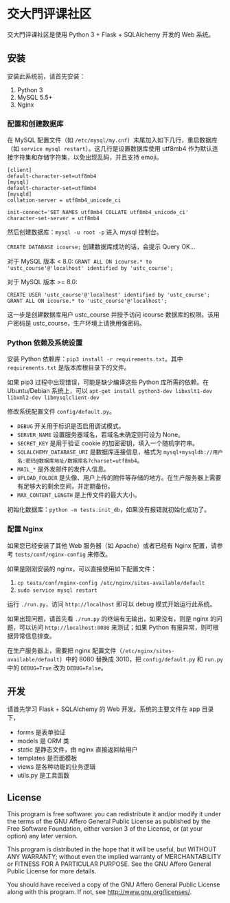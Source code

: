 # 交大門评课社区

交大門评课社区是使用 Python 3 + Flask + SQLAlchemy 开发的 Web 系统。

## 安装

安装此系统前，请首先安装：

1. Python 3
2. MySQL 5.5+
3. Nginx

### 配置和创建数据库

在 MySQL 配置文件（如 ```/etc/mysql/my.cnf```）末尾加入如下几行，重启数据库（如 ```service mysql restart```）。这几行是设置数据库使用
utf8mb4 作为默认连接字符集和存储字符集，以免出现乱码，并且支持 emoji。

```
[client]
default-character-set=utf8mb4
[mysql]
default-character-set=utf8mb4
[mysqld]
collation-server = utf8mb4_unicode_ci

init-connect='SET NAMES utf8mb4 COLLATE utf8mb4_unicode_ci'
character-set-server = utf8mb4
```

然后创建数据库：```mysql -u root -p``` 进入 mysql 控制台。

```CREATE DATABASE icourse;```
创建数据库成功的话，会提示 Query OK...

对于 MySQL 版本 < 8.0:
```GRANT ALL ON icourse.* to 'ustc_course'@'localhost' identified by 'ustc_course';```

对于 MySQL 版本 >= 8.0:

```
CREATE USER 'ustc_course'@'localhost' identified by 'ustc_course';
GRANT ALL ON icourse.* to 'ustc_course'@'localhost';
```

这一步是创建数据库用户 ustc_course 并授予访问 icourse 数据库的权限。该用户密码是 ustc_course，生产环境上请换用强密码。

### Python 依赖及系统设置

安装 Python 依赖库：```pip3 install -r requirements.txt```。其中 ```requirements.txt``` 是版本库根目录下的文件。

如果 pip3 过程中出现错误，可能是缺少编译这些 Python 库所需的依赖。在 Ubuntu/Debian
系统上，可以 ```apt-get install python3-dev libxslt1-dev libxml2-dev libmysqlclient-dev```

修改系统配置文件 ```config/default.py```。

* ```DEBUG``` 开关用于标识是否启用调试模式。
* ```SERVER_NAME``` 设置服务器域名，若域名未确定则可设为 None。
* ```SECRET_KEY``` 是用于验证 cookie 的加密密钥，填入一个随机字符串。
* ```SQLALCHEMY_DATABASE_URI```
  是数据库连接信息，格式为 ```mysql+mysqldb://用户名:密码@数据库地址/数据库名?charset=utf8mb4```。
* ```MAIL_*``` 是外发邮件的发件人信息。
* ```UPLOAD_FOLDER``` 是头像、用户上传的附件等存储的地方。在生产服务器上需要有足够大的剩余空间，并定期备份。
* ```MAX_CONTENT_LENGTH``` 是上传文件的最大大小。

初始化数据库：```python -m tests.init_db```，如果没有报错就初始化成功了。

### 配置 Nginx

如果您已经安装了其他 Web 服务器（如 Apache）或者已经有 Nginx 配置，请参考 ```tests/conf/nginx-config``` 来修改。

如果是刚刚安装的 nginx，可以直接使用如下配置文件：

1. ```cp tests/conf/nginx-config /etc/nginx/sites-available/default```
2. ```sudo service mysql restart```

运行 ```./run.py```，访问 ```http://localhost``` 即可以 debug 模式开始运行此系统。

如果出现问题，请首先看 ```./run.py``` 的终端有无输出，如果没有，则是 nginx 的问题，可以访问 ```http://localhost:8080```
来测试；如果 Python 有报异常，则可根据异常信息排查。

在生产服务器上，需要把 nginx 配置文件（```/etc/nginx/sites-available/default```）中的 8080 替换成
3010，把 ```config/default.py``` 和 ```run.py``` 中的 ```DEBUG=True``` 改为 ```DEBUG=False```。

## 开发

请首先学习 Flask + SQLAlchemy 的 Web 开发。系统的主要文件在 app 目录下，

* forms 是表单验证
* models 是 ORM 类
* static 是静态文件，由 nginx 直接返回给用户
* templates 是页面模板
* views 是各种功能的业务逻辑
* utils.py 是工具函数

## License

This program is free software: you can redistribute it and/or modify
it under the terms of the GNU Affero General Public License as published by
the Free Software Foundation, either version 3 of the License, or
(at your option) any later version.

This program is distributed in the hope that it will be useful,
but WITHOUT ANY WARRANTY; without even the implied warranty of
MERCHANTABILITY or FITNESS FOR A PARTICULAR PURPOSE. See the
GNU Affero General Public License for more details.

You should have received a copy of the GNU Affero General Public License
along with this program. If not, see <http://www.gnu.org/licenses/>.
